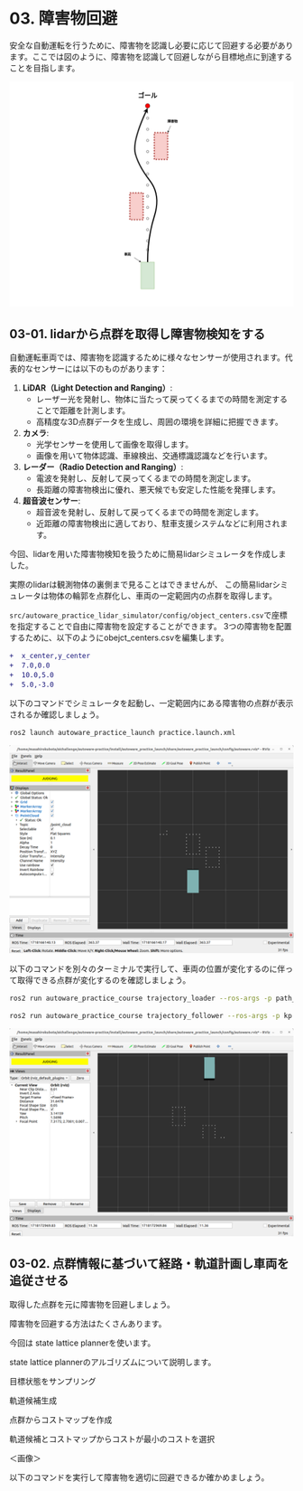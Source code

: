 # 03. 障害物回避

安全な自動運転を行うために、障害物を認識し必要に応じて回避する必要があります。ここでは図のように、障害物を認識して回避しながら目標地点に到達することを目指します。

![avoidance_planning](images/3-1/avoidance_planning.png)

## 03-01. lidarから点群を取得し障害物検知をする

自動運転車両では、障害物を認識するために様々なセンサーが使用されます。代表的なセンサーには以下のものがあります：

1. **LiDAR（Light Detection and Ranging）**:
    - レーザー光を発射し、物体に当たって戻ってくるまでの時間を測定することで距離を計測します。
    - 高精度な3D点群データを生成し、周囲の環境を詳細に把握できます。
2. **カメラ**:
    - 光学センサーを使用して画像を取得します。
    - 画像を用いて物体認識、車線検出、交通標識認識などを行います。
3. **レーダー（Radio Detection and Ranging）**:
    - 電波を発射し、反射して戻ってくるまでの時間を測定します。
    - 長距離の障害物検出に優れ、悪天候でも安定した性能を発揮します。
4. **超音波センサー**:
    - 超音波を発射し、反射して戻ってくるまでの時間を測定します。
    - 近距離の障害物検出に適しており、駐車支援システムなどに利用されます。

今回、lidarを用いた障害物検知を扱うために簡易lidarシミュレータを作成しました。

実際のlidarは観測物体の裏側まで見ることはできませんが、
この簡易lidarシミュレータは物体の輪郭を点群化し、車両の一定範囲内の点群を取得します。

`src/autoware_practice_lidar_simulator/config/object_centers.csv`で座標を指定することで自由に障害物を設定することができます。
3つの障害物を配置するために、以下のようにobejct_centers.csvを編集します。

```diff
+  x_center,y_center
+  7.0,0.0
+  10.0,5.0
+  5.0,-3.0
```

以下のコマンドでシミュレータを起動し、一定範囲内にある障害物の点群が表示されるか確認しましょう。

```bash
ros2 launch autoware_practice_launch practice.launch.xml
```

![simple_lidar_sim1](images/3-1/simple_lidar_sim1.png)

以下のコマンドを別々のターミナルで実行して、車両の位置が変化するのに伴って取得できる点群が変化するのを確認しましょう。

```bash
ros2 run autoware_practice_course trajectory_loader --ros-args -p path_file:=src/autoware_practice_course/config/trajectory_zigzag.csv
```

```bash
ros2 run autoware_practice_course trajectory_follower --ros-args -p kp:=5.0 -p lookahead_distance:=5.0
```

![imple_lidar_sim2](images/3-1/simple_lidar_sim2.png)

## 03-02. 点群情報に基づいて経路・軌道計画し車両を追従させる

取得した点群を元に障害物を回避しましょう。

障害物を回避する方法はたくさんあります。

今回は state lattice plannerを使います。

state lattice plannerのアルゴリズムについて説明します。

目標状態をサンプリング

軌道候補生成

点群からコストマップを作成

軌道候補とコストマップからコストが最小のコストを選択

＜画像＞

以下のコマンドを実行して障害物を適切に回避できるか確かめましょう。
